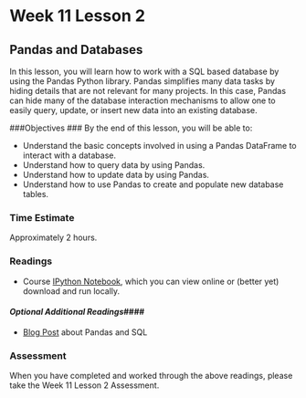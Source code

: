 # Week 11 Lesson 2 #
## Pandas and Databases ##

In this lesson, you will learn how to work with a SQL based database by using the Pandas Python library. Pandas simplifies many data tasks by hiding details that are not relevant for many projects. In this case, Pandas can hide many of the database interaction mechanisms to allow one to easily query, update, or insert new data into an existing database. 

###Objectives ###
By the end of this lesson, you will be able to:

- Understand the basic concepts involved in using a Pandas DataFrame to interact with a database.
- Understand how to query data by using Pandas.
- Understand how to update data by using Pandas.
- Understand how to use Pandas to create and populate new database tables.

### Time Estimate ###

Approximately 2 hours.

### Readings ####

- Course [IPython Notebook](notebook/intro2pandasdb.ipynb), which you can view online or (better yet) download and run locally.

#### *Optional Additional Readings*####

- [Blog Post](http://pandas.pydata.org/pandas-docs/stable/comparison_with_sql.html) about Pandas and SQL

### Assessment ###

When you have completed and worked through the above readings, please take the Week 11 Lesson 2 Assessment.
